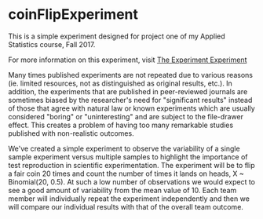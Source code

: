 # coinFlipExperiment

This is a simple experiment designed for project one of my Applied Statistics course, Fall 2017. 

For more information on this experiment, visit [The Experiment Experiment](http://www.npr.org/sections/money/2016/01/15/463237871/episode-677-the-experiment-experiment)


Many times published experiments are not repeated due to various reasons (ie. limited resources, not as distinguished as original results, etc.). In addition, the experiments that are published in peer-reviewed journals are sometimes biased by the researcher's need for "significant results" instead of those that agree with natural law or known experiments which are usually considered "boring" or "uninteresting" and are subject to the file-drawer effect. This creates a problem of having too many remarkable studies published with non-realistic outcomes.

We've created a simple experiment to observe the variability of a single sample experiment versus multiple samples to highlight the importance of test reproduction in scientific experimentation. The experiment will be to flip a fair coin 20 times and count the number of times it lands on heads, X ~ Binomial(20, 0.5). At such a low number of observations we would expect to see a good amount of variability from the mean value of 10. Each team member will individually repeat the experiment independently and then we will compare our individual results with that of the overall team outcome.
